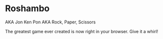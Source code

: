 # Roshambo
AKA Jon Ken Pon
AKA Rock, Paper, Scissors

The greatest game ever created is now right in your browser. Give it a whirl!
